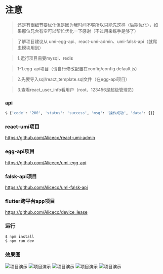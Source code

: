 # 注意
> 还是有很细节要优化但是因为我时间不够所以只能先这样（后期优化），如果那位兄台有空可以帮忙优化一下感谢（不过用来练手是够了）

> 了解项目建议从 umi-egg-api、react-umi-admin、umi-falsk-api（就爬虫模块用到）

> 1.运行项目需要mysql、redis

> 1-1.egg-api项目（请自行修改配置在config/config.default.js）

> 2.先要导入sql/react_template.sql文件（在egg-api项目）

> 3.查看react_user_info看用户（root、123456是超级管理员）

### api

```bash
$ {'code': '200', 'status': 'success', 'msg': '操作成功', 'data': {}}
```

### react-umi项目
https://github.com/Aliceco/react-umi-admin
### egg-api项目
https://github.com/Aliceco/umi-egg-api
### falsk-api项目
https://github.com/Aliceco/umi-falsk-api
### flutter跨平台app项目
https://github.com/Aliceco/device_lease
### 运行

```bash
$ npm install
$ npm run dev
```

### 效果图
![项目演示](https://raw.githubusercontent.com/Aliceco/react-umi-admin/master/src/assets/demo/0.png)
![项目演示](https://raw.githubusercontent.com/Aliceco/react-umi-admin/master/src/assets/demo/1.gif)
![项目演示](https://raw.githubusercontent.com/Aliceco/react-umi-admin/master/src/assets/demo/2.gif)
![项目演示](https://raw.githubusercontent.com/Aliceco/react-umi-admin/master/src/assets/demo/2-1.png)
![项目演示](https://raw.githubusercontent.com/Aliceco/react-umi-admin/master/src/assets/demo/2-2.png)